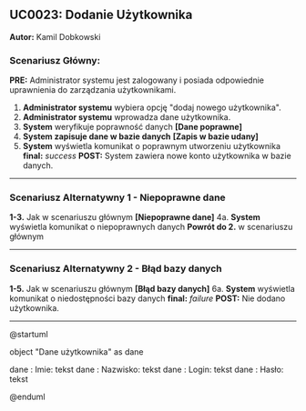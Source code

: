 ## UC0023: Dodanie Użytkownika

**Autor:** Kamil Dobkowski

### Scenariusz Główny:

**PRE:** Administrator systemu jest zalogowany i posiada odpowiednie uprawnienia do zarządzania użytkownikami.
1. **Administrator systemu** wybiera opcję "dodaj nowego użytkownika". 
2. **Administrator systemu** wprowadza dane użytkownika.  
3. **System** weryfikuje poprawność danych
**[Dane poprawne]**
4. **System zapisuje dane w bazie danych**
**[Zapis w bazie udany]**
5. **System** wyświetla komunikat o poprawnym utworzeniu użytkownika
**final:** *success*
**POST:** System zawiera nowe konto użytkownika w bazie danych.

---

### Scenariusz Alternatywny 1 - Niepoprawne dane

**1-3.** Jak w scenariuszu głównym
**[Niepoprawne dane]**
4a. **System** wyświetla komunikat o niepoprawnych danych
**Powrót do 2.** w scenariuszu głównym

---

### Scenariusz Alternatywny 2 - Błąd bazy danych

**1-5.** Jak w scenariuszu głównym
**[Błąd bazy danych]**
6a. **System** wyświetla komunikat o niedostępności bazy danych
**final:** *failure*
**POST:** Nie dodano użytkownika.

---

@startuml

object "Dane użytkownika" as dane

dane : Imie: tekst
dane : Nazwisko: tekst
dane : Login: tekst
dane : Hasło: tekst

@enduml
